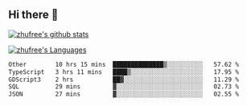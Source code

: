 ## Hi there 👋
[![zhufree's github stats](https://github-readme-stats.vercel.app/api?username=zhufree&show_icons=true&count_private=true)](https://github.com/anuraghazra/github-readme-stats)

[![zhufree's Languages](https://github-readme-stats.vercel.app/api/top-langs/?username=zhufree&layout=compact&langs_count=10)](https://github.com/anuraghazra/github-readme-stats)
<!--START_SECTION:waka-->

```txt
Other        10 hrs 15 mins  ██████████████▒░░░░░░░░░░   57.62 %
TypeScript   3 hrs 11 mins   ████▒░░░░░░░░░░░░░░░░░░░░   17.95 %
GDScript3    2 hrs           ██▓░░░░░░░░░░░░░░░░░░░░░░   11.29 %
SQL          29 mins         ▓░░░░░░░░░░░░░░░░░░░░░░░░   02.73 %
JSON         27 mins         ▓░░░░░░░░░░░░░░░░░░░░░░░░   02.55 %
```

<!--END_SECTION:waka-->

<!--
**zhufree/zhufree** is a ✨ _special_ ✨ repository because its `README.md` (this file) appears on your GitHub profile.

Here are some ideas to get you started:

- 🔭 I’m currently working on ...
- 🌱 I’m currently learning ...
- 👯 I’m looking to collaborate on ...
- 🤔 I’m looking for help with ...
- 💬 Ask me about ...
- 📫 How to reach me: ...
- 😄 Pronouns: ...
- ⚡ Fun fact: ...
-->
